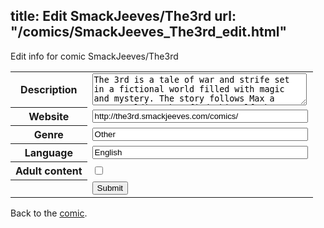 title: Edit SmackJeeves/The3rd
url: "/comics/SmackJeeves_The3rd_edit.html"
---
Edit info for comic SmackJeeves/The3rd

<form name="comic" action="http://gaepostmail.appspot.com/comic/" method="post">
<table class="comicinfo">
<tr>
<th>Description</th><td><textarea name="description" cols="40" rows="3">The 3rd is a tale of war and strife set in a fictional world filled with magic and mystery. The story follows Max a young soldier that finds himself thrust into a world much bigger than he is. In his journey Max will discover who he really is.</textarea></td>
</tr>
<tr>
<th>Website</th><td><input type="text" name="url" value="http://the3rd.smackjeeves.com/comics/" size="40"/></td>
</tr>
<tr>
<th>Genre</th><td><input type="text" name="genre" value="Other" size="40"/></td>
</tr>
<tr>
<th>Language</th><td><input type="text" name="language" value="English" size="40"/></td>
</tr>
<tr>
<th>Adult content</th><td><input type="checkbox" name="adult" value="adult" /></td>
</tr>
<tr>
<th></th><td>
<input type="hidden" name="comic" value="SmackJeeves_The3rd" />
<input type="submit" name="submit" value="Submit" />
</td>
</tr>
</table>
</form>

Back to the [comic](SmackJeeves_The3rd.html).
